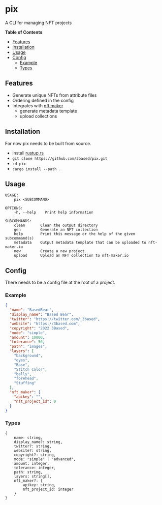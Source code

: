 # pix

A CLI for managing NFT projects

**Table of Contents**

- [Features](#features)
- [Installation](#installation)
- [Usage](#usage)
- [Config](#config)
  - [Example](#example)
  - [Types](#types)

## Features

- Generate unique NFTs from attribute files
- Ordering defined in the config
- Integrates with [nft maker](https://nft-maker.io)
  - generate metadata template
  - upload collections

## Installation

For now pix needs to be built from source.

- install [rustup.rs](https://rustup.rs)
- `git clone https://github.com/3based/pix.git`
- `cd pix`
- `cargo install --path .`

## Usage

```
USAGE:
    pix <SUBCOMMAND>

OPTIONS:
    -h, --help    Print help information

SUBCOMMANDS:
    clean       Clean the output directory
    gen         Generate an NFT collection
    help        Print this message or the help of the given subcommand(s)
    metadata    Output metadata template that can be uploaded to nft-maker.io
    new         Create a new project
    upload      Upload an NFT collection to nft-maker.io
```

## Config

There needs to be a config file at the root of a project.

### Example

```json
{
  "name": "BasedBear",
  "display_name": "Based Bear",
  "twitter": "https://twitter.com/_3based",
  "website": "https://3based.com",
  "copyright": "2022 3Based",
  "mode": "simple",
  "amount": 10000,
  "tolerance": 50,
  "path": "images",
  "layers": [
    "background",
    "eyes",
    "Base",
    "Stitch Color",
    "belly",
    "forehead",
    "Stuffing"
  ],
  "nft_maker": {
    "apikey": "",
    "nft_project_id": 0
  }
}
```

### Types

```
{
    name: string,
    display_name?: string,
    twitter?: string,
    website?: string,
    copyright?: string,
    mode: "simple" | "advanced",
    amount: integer,
    tolerance: integer,
    path: string,
    layers: string[],
    nft_maker?: {
        apikey: string,
        nft_project_id: integer
    }
}
```
